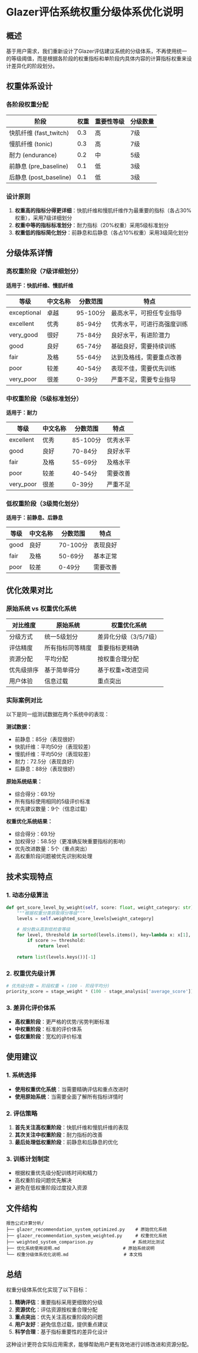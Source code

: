 # Glazer评估系统权重分级体系优化说明

## 概述

基于用户需求，我们重新设计了Glazer评估建议系统的分级体系，不再使用统一的等级阈值，而是根据各阶段的权重指标和单阶段内具体内容的计算指标权重来设计差异化的阶段划分。

## 权重体系设计

### 各阶段权重分配

| 阶段 | 权重 | 重要性等级 | 分级数量 |
|------|------|------------|----------|
| 快肌纤维 (fast_twitch) | 0.3 | 高 | 7级 |
| 慢肌纤维 (tonic) | 0.3 | 高 | 7级 |
| 耐力 (endurance) | 0.2 | 中 | 5级 |
| 前静息 (pre_baseline) | 0.1 | 低 | 3级 |
| 后静息 (post_baseline) | 0.1 | 低 | 3级 |

### 设计原则

1. **权重高的指标分得更详细**：快肌纤维和慢肌纤维作为最重要的指标（各占30%权重），采用7级详细划分
2. **权重中等的指标标准划分**：耐力指标（20%权重）采用5级标准划分
3. **权重低的指标简化划分**：前静息和后静息（各占10%权重）采用3级简化划分

## 分级体系详情

### 高权重阶段（7级详细划分）

**适用于：快肌纤维、慢肌纤维**

| 等级 | 中文名称 | 分数范围 | 特点 |
|------|----------|----------|------|
| exceptional | 卓越 | 95-100分 | 最高水平，可担任专业指导 |
| excellent | 优秀 | 85-94分 | 优秀水平，可进行高强度训练 |
| very_good | 很好 | 75-84分 | 良好水平，有进阶潜力 |
| good | 良好 | 65-74分 | 基础良好，需要持续训练 |
| fair | 及格 | 55-64分 | 达到及格线，需要重点改善 |
| poor | 较差 | 40-54分 | 表现不佳，需要优先训练 |
| very_poor | 很差 | 0-39分 | 严重不足，需要专业指导 |

### 中权重阶段（5级标准划分）

**适用于：耐力**

| 等级 | 中文名称 | 分数范围 | 特点 |
|------|----------|----------|------|
| excellent | 优秀 | 85-100分 | 优秀水平 |
| good | 良好 | 70-84分 | 良好水平 |
| fair | 及格 | 55-69分 | 及格水平 |
| poor | 较差 | 40-54分 | 需要改善 |
| very_poor | 很差 | 0-39分 | 严重不足 |

### 低权重阶段（3级简化划分）

**适用于：前静息、后静息**

| 等级 | 中文名称 | 分数范围 | 特点 |
|------|----------|----------|------|
| good | 良好 | 70-100分 | 表现良好 |
| fair | 及格 | 50-69分 | 基本正常 |
| poor | 较差 | 0-49分 | 需要改善 |

## 优化效果对比

### 原始系统 vs 权重优化系统

| 对比维度 | 原始系统 | 权重优化系统 |
|----------|----------|-------------|
| 分级方式 | 统一5级划分 | 差异化分级（3/5/7级） |
| 评估精度 | 所有指标同等精度 | 重要指标更精确 |
| 资源分配 | 平均分配 | 按权重合理分配 |
| 优先级排序 | 基于简单得分 | 基于权重×改进空间 |
| 用户体验 | 信息过载 | 重点突出 |

### 实际案例对比

以下是同一组测试数据在两个系统中的表现：

**测试数据：**
- 前静息：85分（表现很好）
- 快肌纤维：平均50分（表现较差）
- 慢肌纤维：平均50分（表现较差）
- 耐力：72.5分（表现良好）
- 后静息：88分（表现很好）

**原始系统结果：**
- 综合得分：69.1分
- 所有指标使用相同的5级评价标准
- 优先建议数量：9个（信息过载）

**权重优化系统结果：**
- 综合得分：69.1分
- 加权得分：58.5分（更准确反映重要指标的影响）
- 优先改进数量：5个（重点突出）
- 高权重阶段问题被优先识别和处理

## 技术实现特点

### 1. 动态分级算法

```python
def get_score_level_by_weight(self, score: float, weight_category: str) -> str:
    """根据权重分类获取得分等级"""
    levels = self.weighted_score_levels[weight_category]
    
    # 按分数从高到低检查等级
    for level, threshold in sorted(levels.items(), key=lambda x: x[1], reverse=True):
        if score >= threshold:
            return level
    
    return list(levels.keys())[-1]
```

### 2. 权重优先级计算

```python
# 优先级分数 = 阶段权重 × (100 - 阶段平均分)
priority_score = stage_weight * (100 - stage_analysis['average_score'])
```

### 3. 差异化评价体系

- **高权重阶段**：更严格的优势/劣势判断标准
- **中权重阶段**：标准的评价体系
- **低权重阶段**：宽松的评价标准

## 使用建议

### 1. 系统选择

- **使用权重优化系统**：当需要精确评估和重点改进时
- **使用原始系统**：当需要全面了解所有指标详情时

### 2. 评估策略

1. **首先关注高权重阶段**：快肌纤维和慢肌纤维的表现
2. **其次关注中权重阶段**：耐力指标的改善
3. **最后处理低权重阶段**：前静息和后静息的优化

### 3. 训练计划制定

- 根据权重优先级分配训练时间和精力
- 高权重阶段问题优先解决
- 避免在低权重阶段过度投入资源

## 文件结构

```
报告公式计算分析/
├── glazer_recommendation_system_optimized.py    # 原始优化系统
├── glazer_recommendation_system_weighted.py     # 权重优化系统
├── weighted_system_comparison.py               # 系统对比测试
├── 优化系统使用说明.md                        # 原始系统说明
└── 权重分级体系优化说明.md                     # 本文档
```

## 总结

权重分级体系优化实现了以下目标：

1. **精确评估**：重要指标采用更细致的分级
2. **资源优化**：评估资源按权重合理分配
3. **重点突出**：优先关注高权重阶段的问题
4. **用户友好**：避免信息过载，提供重点建议
5. **科学合理**：基于指标重要性的差异化设计

这种设计更符合实际应用需求，能够帮助用户更有效地进行训练改进和资源分配。